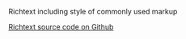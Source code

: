 Richtext including style of commonly used markup

[Richtext source code on Github](https://github.com/Frojd/Frojd-Jewl/tree/develop/component-library/app/components/Richtext)
